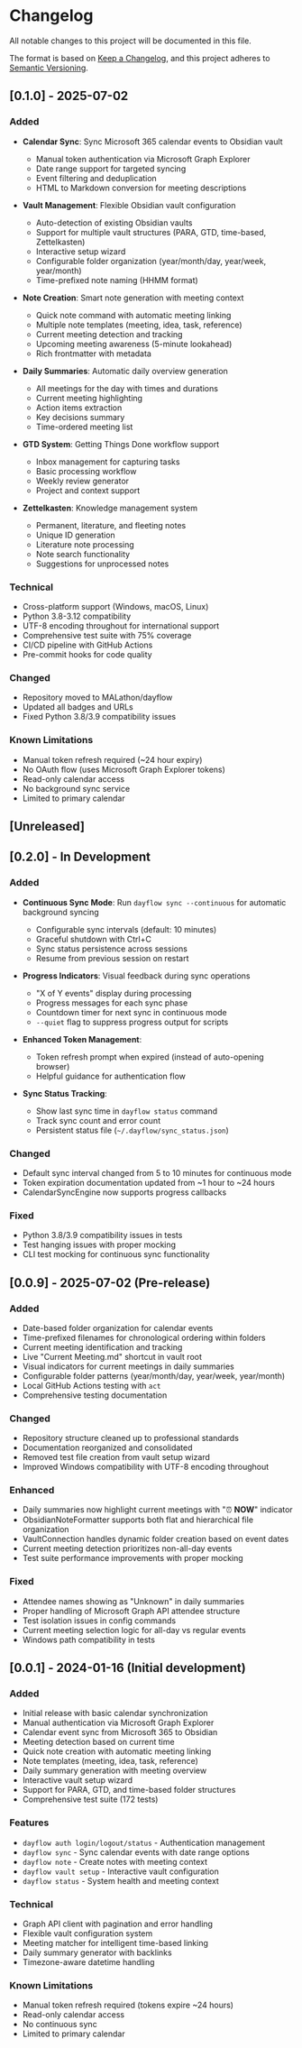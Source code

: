 # Changelog

All notable changes to this project will be documented in this file.

The format is based on [Keep a Changelog](https://keepachangelog.com/en/1.0.0/),
and this project adheres to [Semantic Versioning](https://semver.org/spec/v2.0.0.html).

## [0.1.0] - 2025-07-02

### Added
- **Calendar Sync**: Sync Microsoft 365 calendar events to Obsidian vault
  - Manual token authentication via Microsoft Graph Explorer
  - Date range support for targeted syncing
  - Event filtering and deduplication
  - HTML to Markdown conversion for meeting descriptions

- **Vault Management**: Flexible Obsidian vault configuration
  - Auto-detection of existing Obsidian vaults
  - Support for multiple vault structures (PARA, GTD, time-based, Zettelkasten)
  - Interactive setup wizard
  - Configurable folder organization (year/month/day, year/week, year/month)
  - Time-prefixed note naming (HHMM format)

- **Note Creation**: Smart note generation with meeting context
  - Quick note command with automatic meeting linking
  - Multiple note templates (meeting, idea, task, reference)
  - Current meeting detection and tracking
  - Upcoming meeting awareness (5-minute lookahead)
  - Rich frontmatter with metadata

- **Daily Summaries**: Automatic daily overview generation
  - All meetings for the day with times and durations
  - Current meeting highlighting
  - Action items extraction
  - Key decisions summary
  - Time-ordered meeting list

- **GTD System**: Getting Things Done workflow support
  - Inbox management for capturing tasks
  - Basic processing workflow
  - Weekly review generator
  - Project and context support

- **Zettelkasten**: Knowledge management system
  - Permanent, literature, and fleeting notes
  - Unique ID generation
  - Literature note processing
  - Note search functionality
  - Suggestions for unprocessed notes

### Technical
- Cross-platform support (Windows, macOS, Linux)
- Python 3.8-3.12 compatibility
- UTF-8 encoding throughout for international support
- Comprehensive test suite with 75% coverage
- CI/CD pipeline with GitHub Actions
- Pre-commit hooks for code quality

### Changed
- Repository moved to MALathon/dayflow
- Updated all badges and URLs
- Fixed Python 3.8/3.9 compatibility issues

### Known Limitations
- Manual token refresh required (~24 hour expiry)
- No OAuth flow (uses Microsoft Graph Explorer tokens)
- Read-only calendar access
- No background sync service
- Limited to primary calendar

## [Unreleased]

## [0.2.0] - In Development

### Added
- **Continuous Sync Mode**: Run `dayflow sync --continuous` for automatic background syncing
  - Configurable sync intervals (default: 10 minutes)
  - Graceful shutdown with Ctrl+C
  - Sync status persistence across sessions
  - Resume from previous session on restart

- **Progress Indicators**: Visual feedback during sync operations
  - "X of Y events" display during processing
  - Progress messages for each sync phase
  - Countdown timer for next sync in continuous mode
  - `--quiet` flag to suppress progress output for scripts

- **Enhanced Token Management**:
  - Token refresh prompt when expired (instead of auto-opening browser)
  - Helpful guidance for authentication flow

- **Sync Status Tracking**:
  - Show last sync time in `dayflow status` command
  - Track sync count and error count
  - Persistent status file (`~/.dayflow/sync_status.json`)

### Changed
- Default sync interval changed from 5 to 10 minutes for continuous mode
- Token expiration documentation updated from ~1 hour to ~24 hours
- CalendarSyncEngine now supports progress callbacks

### Fixed
- Python 3.8/3.9 compatibility issues in tests
- Test hanging issues with proper mocking
- CLI test mocking for continuous sync functionality

## [0.0.9] - 2025-07-02 (Pre-release)

### Added
- Date-based folder organization for calendar events
- Time-prefixed filenames for chronological ordering within folders
- Current meeting identification and tracking
- Live "Current Meeting.md" shortcut in vault root
- Visual indicators for current meetings in daily summaries
- Configurable folder patterns (year/month/day, year/week, year/month)
- Local GitHub Actions testing with `act`
- Comprehensive testing documentation

### Changed
- Repository structure cleaned up to professional standards
- Documentation reorganized and consolidated
- Removed test file creation from vault setup wizard
- Improved Windows compatibility with UTF-8 encoding throughout

### Enhanced
- Daily summaries now highlight current meetings with "⏰ **NOW**" indicator
- ObsidianNoteFormatter supports both flat and hierarchical file organization
- VaultConnection handles dynamic folder creation based on event dates
- Current meeting detection prioritizes non-all-day events
- Test suite performance improvements with proper mocking

### Fixed
- Attendee names showing as "Unknown" in daily summaries
- Proper handling of Microsoft Graph API attendee structure
- Test isolation issues in config commands
- Current meeting selection logic for all-day vs regular events
- Windows path compatibility in tests

## [0.0.1] - 2024-01-16 (Initial development)

### Added
- Initial release with basic calendar synchronization
- Manual authentication via Microsoft Graph Explorer
- Calendar event sync from Microsoft 365 to Obsidian
- Meeting detection based on current time
- Quick note creation with automatic meeting linking
- Note templates (meeting, idea, task, reference)
- Daily summary generation with meeting overview
- Interactive vault setup wizard
- Support for PARA, GTD, and time-based folder structures
- Comprehensive test suite (172 tests)

### Features
- `dayflow auth login/logout/status` - Authentication management
- `dayflow sync` - Sync calendar events with date range options
- `dayflow note` - Create notes with meeting context
- `dayflow vault setup` - Interactive vault configuration
- `dayflow status` - System health and meeting context

### Technical
- Graph API client with pagination and error handling
- Flexible vault configuration system
- Meeting matcher for intelligent time-based linking
- Daily summary generator with backlinks
- Timezone-aware datetime handling

### Known Limitations
- Manual token refresh required (tokens expire ~24 hours)
- Read-only calendar access
- No continuous sync
- Limited to primary calendar
